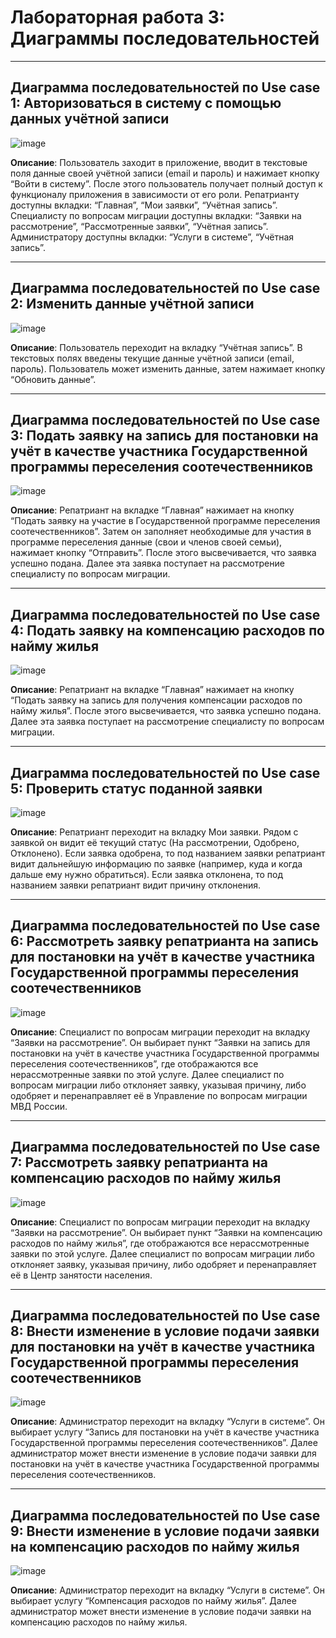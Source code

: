 # Лабораторная работа 3: Диаграммы последовательностей

---

## Диаграмма последовательностей по Use case 1: Авторизоваться в систему с помощью данных учётной записи

![image](https://github.com/user-attachments/assets/886194a7-48a2-4fbe-81ea-eb8fa7b1fedd)

**Описание**: Пользователь заходит в приложение, вводит в текстовые поля данные своей учётной записи (email и пароль) и нажимает кнопку “Войти в систему”. После этого пользователь получает полный доступ к функционалу приложения в зависимости от его роли. Репатрианту доступны вкладки: “Главная”, “Мои заявки”, “Учётная запись”. Специалисту по вопросам миграции доступны вкладки: “Заявки на рассмотрение”, “Рассмотренные заявки”, “Учётная запись”. Администратору доступны вкладки: “Услуги в системе”, “Учётная запись”.

---

## Диаграмма последовательностей по Use case 2: Изменить данные учётной записи

![image](https://github.com/user-attachments/assets/589e91fb-f54f-47ab-9335-e69b71dd5376)

**Описание**: Пользователь переходит на вкладку “Учётная запись”. В текстовых полях введены текущие данные учётной записи (email, пароль). Пользователь может изменить данные, затем нажимает кнопку “Обновить данные”.

---

## Диаграмма последовательностей по Use case 3: Подать заявку на запись для постановки на учёт в качестве участника Государственной программы переселения соотечественников

![image](https://github.com/user-attachments/assets/01bbcd35-9846-456a-a460-8fdb9784b1e6)

**Описание**: Репатриант на вкладке “Главная” нажимает на кнопку “Подать заявку на участие в Государственной программе переселения соотечественников”. Затем он заполняет необходимые для участия в программе переселения данные (свои и членов своей семьи), нажимает кнопку “Отправить”. После этого высвечивается, что заявка успешно подана. Далее эта заявка поступает на рассмотрение специалисту по вопросам миграции.

---

## Диаграмма последовательностей по Use case 4: Подать заявку на компенсацию расходов по найму жилья

![image](https://github.com/user-attachments/assets/ec750447-5d05-4576-81df-5b4984c1c08c)

**Описание**: Репатриант на вкладке “Главная” нажимает на кнопку “Подать заявку на запись для получения компенсации расходов по найму жилья”. После этого высвечивается, что заявка успешно подана. Далее эта заявка поступает на рассмотрение специалисту по вопросам миграции.

---

## Диаграмма последовательностей по Use case 5: Проверить статус поданной заявки

![image](https://github.com/user-attachments/assets/2ccf96dc-8c51-43b3-9077-84f923d442ae)

**Описание**: Репатриант переходит на вкладку Мои заявки. Рядом с заявкой он видит её текущий статус (На рассмотрении, Одобрено, Отклонено). Если заявка одобрена, то под названием заявки репатриант видит дальнейшую информацию по заявке (например, куда и когда дальше ему нужно обратиться). Если заявка отклонена, то под названием заявки репатриант видит причину отклонения.

---

## Диаграмма последовательностей по Use case 6: Рассмотреть заявку репатрианта на запись для постановки на учёт в качестве участника Государственной программы переселения соотечественников

![image](https://github.com/user-attachments/assets/e43efb5e-5f75-4fb4-91ed-9ba744895f34)

**Описание**: Специалист по вопросам миграции переходит на вкладку “Заявки на рассмотрение”. Он выбирает пункт “Заявки на запись для постановки на учёт в качестве участника Государственной программы переселения соотечественников”, где отображаются все нерассмотренные заявки по этой услуге. Далее специалист по вопросам миграции либо отклоняет заявку, указывая причину, либо одобряет и перенаправляет её в Управление по вопросам миграции МВД России.

---

## Диаграмма последовательностей по Use case 7: Рассмотреть заявку репатрианта на компенсацию расходов по найму жилья

![image](https://github.com/user-attachments/assets/b8139905-6b4a-4e8b-904a-f7b644898646)

**Описание**: Специалист по вопросам миграции переходит на вкладку “Заявки на рассмотрение”. Он выбирает пункт “Заявки на компенсацию расходов по найму жилья”, где отображаются все нерассмотренные заявки по этой услуге. Далее специалист по вопросам миграции либо отклоняет заявку, указывая причину, либо одобряет и перенаправляет её в Центр занятости населения.

---

## Диаграмма последовательностей по Use case 8: Внести изменение в условие подачи заявки для постановки на учёт в качестве участника Государственной программы переселения соотечественников

![image](https://github.com/user-attachments/assets/615a406e-c547-4085-b4f0-3e5db5610cb6)

**Описание**: Администратор переходит на вкладку “Услуги в системе”. Он выбирает услугу “Запись для постановки на учёт в качестве участника Государственной программы переселения соотечественников”. Далее администратор может внести изменение в условие подачи заявки для постановки на учёт в качестве участника Государственной программы переселения соотечественников.

---

## Диаграмма последовательностей по Use case 9: Внести изменение в условие подачи заявки на компенсацию расходов по найму жилья

![image](https://github.com/user-attachments/assets/6368f644-f0b6-4df9-8b42-bd75f5d51060)

**Описание**: Администратор переходит на вкладку “Услуги в системе”. Он выбирает услугу “Компенсация расходов по найму жилья”. Далее администратор может внести изменение в условие подачи заявки на компенсацию расходов по найму жилья.

